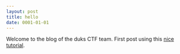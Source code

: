 ```yaml
---
layout: post
title: hello
date: 0001-01-01
---
```


Welcome to the blog of the duks CTF team. First post using this [nice tutorial](http://jmcglone.com/guides/github-pages/).
